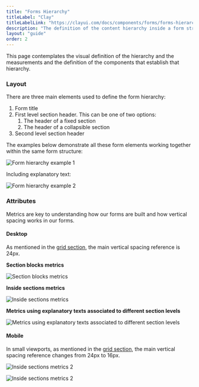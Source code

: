 ```yaml
---
title: "Forms Hierarchy"
titleLabel: "Clay"
titleLabelLink: "https://clayui.com/docs/components/forms/forms-hierarchy.html"
description: "The definition of the content hierarchy inside a form structure and the components used to identify the different content blocks."
layout: "guide"
order: 2
---
```

This page contemplates the visual definition of the hierarchy and the measurements and the definition of the components that establish that hierarchy.

### Layout

There are three main elements used to define the form hierarchy:
1. Form title
2. First level section header. This can be one of two options:
    1. The header of a fixed section
    2. The header of a collapsible section
3. Second level section header

The examples below demonstrate all these form elements working together within the same form structure:

![Form hierarchy example 1](/lexicon/images/FormHierarchyParts.jpg)

Including explanatory text:

![Form hierarchy example 2](/lexicon/images/FormHierarchyTexts.jpg)

### Attributes

Metrics are key to understanding how our forms are built and how vertical spacing works in our forms.

#### Desktop

As mentioned in the [grid section](../../designPrinciples/grid.html), the main vertical spacing reference is 24px.

__Section blocks metrics__

![Section blocks metrics](/lexicon/images/FormHierarchySectionBlocks.jpg)

__Inside sections metrics__

![Inside sections metrics](/lexicon/images/FormHierarchySections.jpg)

__Metrics using explanatory texts associated to different section levels__

![Metrics using explanatory texts associated to different section levels](/lexicon/images/FormHierarchySectionTexts.jpg)

#### Mobile

In small viewports, as mentioned in the [grid section](../../designPrinciples/grid.html), the main vertical spacing reference changes from 24px to 16px.

![Inside sections metrics 2](/lexicon/images/FormHierarchySectionBlocksM.jpg)

![Inside sections metrics 2](/lexicon/images/FormHierarchySectionTextsM.jpg)